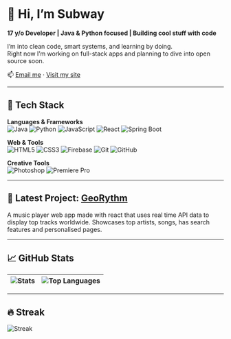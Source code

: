 # 👋 Hi, I’m Subway  
**17 y/o Developer | Java & Python focused | Building cool stuff with code**

I’m into clean code, smart systems, and learning by doing.  
Right now I’m working on full-stack apps and planning to dive into open source soon.  

📫 [Email me](mailto:ritualhere2@gmail.com) · [Visit my site](https://thewria.com)

---

## 🔧 Tech Stack

**Languages & Frameworks**  
![Java](https://img.shields.io/badge/Java-%23ED8B00.svg?logo=openjdk&logoColor=white)
![Python](https://img.shields.io/badge/Python-3670A0?logo=python&logoColor=ffdd54)
![JavaScript](https://img.shields.io/badge/JavaScript-F7DF1E?logo=javascript&logoColor=black)
![React](https://img.shields.io/badge/React-20232A?logo=react&logoColor=61DAFB)
![Spring Boot](https://img.shields.io/badge/Spring%20Boot-6DB33F?logo=springboot&logoColor=white)

**Web & Tools**  
![HTML5](https://img.shields.io/badge/HTML5-E34F26?logo=html5&logoColor=white)
![CSS3](https://img.shields.io/badge/CSS3-1572B6?logo=css3&logoColor=white)
![Firebase](https://img.shields.io/badge/Firebase-FFCA28?logo=firebase&logoColor=black)
![Git](https://img.shields.io/badge/Git-F05032?logo=git&logoColor=white)
![GitHub](https://img.shields.io/badge/GitHub-181717?logo=github&logoColor=white)

**Creative Tools**  
![Photoshop](https://img.shields.io/badge/Photoshop-31A8FF?logo=adobephotoshop&logoColor=white)
![Premiere Pro](https://img.shields.io/badge/Premiere%20Pro-9999FF?logo=adobepremierepro&logoColor=white)

---

## 🚀 Latest Project: [GeoRythm](https://github.com/justsubway/GeoRythm)

A music player web app made with react that uses real time API data to display top tracks worldwide. 
Showcases top artists, songs, has search features and personalised pages. 

---

## 📈 GitHub Stats

| ![Stats](https://github-readme-stats.vercel.app/api?username=justsubway&show_icons=true&theme=radical&hide_border=true) | ![Top Languages](https://github-readme-stats.vercel.app/api/top-langs/?username=justsubway&layout=compact&theme=radical&hide_border=true) |
|--------------------------------------------------------------------------------------------------------------------------|-------------------------------------------------------------------------------------------------------------------------------------------|

---

## 🔥 Streak

![Streak](https://streak-stats.demolab.com/?user=justsubway&theme=radical&hide_border=true)
